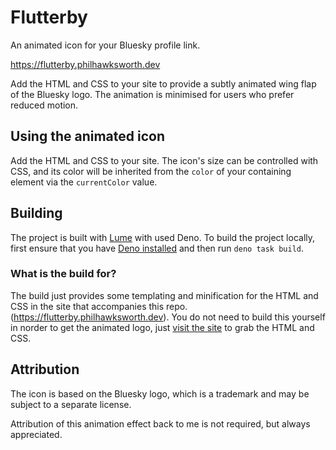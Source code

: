 # Flutterby

An animated icon for your Bluesky profile link.

https://flutterby.philhawksworth.dev

Add the HTML and CSS to your site to provide a subtly animated wing flap of the Bluesky logo. The animation is minimised for users who prefer reduced motion.

## Using the animated icon

Add the HTML and CSS to your site. The icon's size can be controlled with CSS, and its color will be inherited from the `color` of your containing element via the `currentColor` value.

## Building

The project is built with [Lume](https://lume.land) with used Deno. To build the project locally, first ensure that you have [Deno installed](https://deno.com) and then run `deno task build`.

### What is the build for?

The build just provides some templating and minification for the HTML and CSS in the site that accompanies this repo. (https://flutterby.philhawksworth.dev). You do not need to build this yourself in norder to get the animated logo, just [visit the site](https://flutterby.philhawksworth.dev) to grab the HTML and CSS.

## Attribution

The icon is based on the Bluesky logo, which is a trademark and may be subject to a separate license.

Attribution of this animation effect back to me is not required, but always appreciated.

